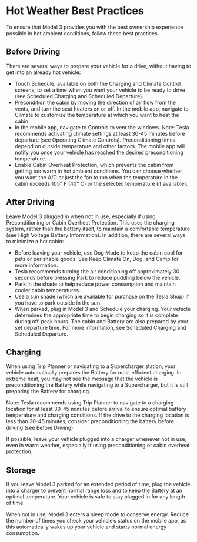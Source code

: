 # Hot Weather Best Practices

To ensure that Model 3 provides you with the best ownership experience possible in hot ambient conditions, follow these best practices.


## Before Driving

There are several ways to prepare your vehicle for a drive, without having to get into an already hot vehicle:
- Touch Schedule, available on both the Charging and Climate Control screens, to set a time when you want your vehicle to be ready to drive (see Scheduled Charging and Scheduled Departure).
- Precondition the cabin by moving the direction of air flow from the vents, and turn the seat heaters on or off. In the mobile app, navigate to Climate to customize the temperature at which you want to heat the cabin.
- In the mobile app, navigate to Controls to vent the windows.
Note: Tesla recommends activating climate settings at least 30-45 minutes before departure (see Operating Climate Controls). Preconditioning times depend on outside temperature and other factors. The mobile app will notify you once your vehicle has reached the desired preconditioning temperature.
- Enable Cabin Overheat Protection, which prevents the cabin from getting too warm in hot ambient conditions. You can choose whether you want the A/C or just the fan to run when the temperature in the cabin exceeds 105° F (40° C) or the selected temperature (if available).


## After Driving

Leave Model 3 plugged in when not in use, especially if using Preconditioning or Cabin Overheat Protection. This uses the charging system, rather than the battery itself, to maintain a comfortable temperature (see High Voltage Battery Information). In addition, there are several ways to minimize a hot cabin:
- Before leaving your vehicle, use Dog Mode to keep the cabin cool for pets or perishable goods. See Keep Climate On, Dog, and Camp for more information.
- Tesla recommends turning the air conditioning off approximately 30 seconds before pressing Park to reduce puddling below the vehicle.
- Park in the shade to help reduce power consumption and maintain cooler cabin temperatures.
- Use a sun shade (which are available for purchase on the Tesla Shop) if you have to park outside in the sun.
- When parked, plug in Model 3 and Schedule your charging. Your vehicle determines the appropriate time to begin charging so it is complete during off-peak hours. The cabin and Battery are also prepared by your set departure time. For more information, see Scheduled Charging and Scheduled Departure.


## Charging

When using Trip Planner or navigating to a Supercharger station, your vehicle automatically prepares the Battery for most efficient charging. In extreme heat, you may not see the message that the vehicle is preconditioning the Battery while navigating to a Supercharger, but it is still preparing the Battery for charging.

Note: Tesla recommends using Trip Planner to navigate to a charging location for at least 30-45 minutes before arrival to ensure optimal battery temperature and charging conditions. If the drive to the charging location is less than 30-45 minutes, consider preconditioning the battery before driving (see Before Driving).

If possible, leave your vehicle plugged into a charger whenever not in use, even in warm weather, especially if using preconditioning or cabin overheat protection.


## Storage

If you leave Model 3 parked for an extended period of time, plug the vehicle into a charger to prevent normal range loss and to keep the Battery at an optimal temperature. Your vehicle is safe to stay plugged in for any length of time.

When not in use, Model 3 enters a sleep mode to conserve energy. Reduce the number of times you check your vehicle’s status on the mobile app, as this automatically wakes up your vehicle and starts normal energy consumption.